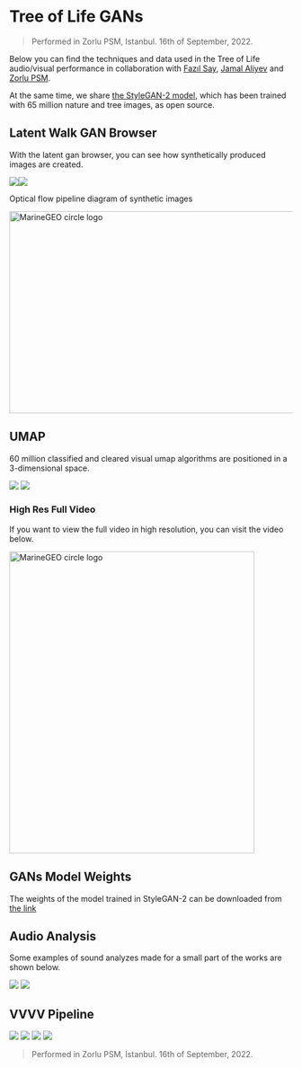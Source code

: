 # Tree of Life GANs

> Performed in Zorlu PSM, Istanbul. 16th of September, 2022.

Below you can find the techniques and data used in the Tree of Life audio/visual performance in collaboration with [Fazıl Say](https://en.wikipedia.org/wiki/Faz%C4%B1l_Say), [Jamal Aliyev](https://en.wikipedia.org/wiki/Jamal_Aliyev) and [Zorlu PSM](https://en.wikipedia.org/wiki/Zorlu_PSM).

At the same time, we share [the StyleGAN-2 model](#gans-model-weights), which has been trained with 65 million nature and tree images, as open source.

## Latent Walk GAN Browser

With the latent gan browser, you can see how synthetically produced images are created.

![]('./../assets/gan_browse.gif)![]('./../assets/gan_browse_2.gif)

Optical flow pipeline diagram of synthetic images

<img src="/assets/pipeline.gif" alt="MarineGEO circle logo" style="height: 360px; width:640px;"/>

## UMAP

60 million classified and cleared visual umap algorithms are positioned in a 3-dimensional space.

![]('./../assets/tree_umap_fly.gif) ![]('./../assets/tree_umap_contact.gif)

### High Res Full Video

If you want to view the full video in high resolution, you can visit the video below.

<a href="https://vimeo.com/752075159"><img src="/assets/vimeo.png" alt="MarineGEO circle logo" style="height: 538px; width:436px;"/>
</a>

## GANs Model Weights

The weights of the model trained in StyleGAN-2 can be downloaded from [the link](https://www.dropbox.com/s/hzjhki4mypljilo/00044-NatureTrees-mirror-stylegan2-gamma10-noaug-resumecustom_network-snapshot-019456.pkl?dl=0)

## Audio Analysis

Some examples of sound analyzes made for a small part of the works are shown below.

![]('/../assets/audio_analysis.jpg)
![](assets/features_hayat_agaci.png)

## VVVV Pipeline

![](assets/06%20-%20OF%20Pipeline.jpg)
![](assets/06%20-%20VVVV%20-%2001.PNG)
![](assets/06%20-%20VVVV%20-%2002.PNG)
![](assets/06%20-%20VVVV%20-%2003.PNG)

> Performed in Zorlu PSM, Istanbul. 16th of September, 2022.
